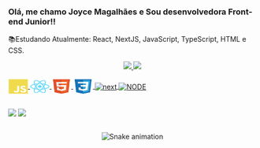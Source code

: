 ### Olá, me chamo Joyce Magalhães e Sou desenvolvedora Front-end Junior!!

📚Estudando Atualmente: React, NextJS, JavaScript, TypeScript, HTML e CSS.

<div align="center">
  <a href="https://github.com/WallaceLeonhard">
  <img height="160em" src="https://github-readme-stats.vercel.app/api?username=joycemagalhaess&show_icons=true&theme=dark&include_all_commits=true&count_private=true"/>
  <img height="160em" src="https://github-readme-stats.vercel.app/api/top-langs/?username=joycemagalhaess&layout=compact&langs_count=7&theme=dark"/>
</div>


<div style="display: inline_block"><br>
  <img align="center" alt="Js" height="30" width="40" src="https://raw.githubusercontent.com/devicons/devicon/master/icons/javascript/javascript-plain.svg">
  <img align="center" alt="React" height="30" width="40" src="https://raw.githubusercontent.com/devicons/devicon/master/icons/react/react-original.svg">
  <img align="center" alt="HTML" height="30" width="40" src="https://raw.githubusercontent.com/devicons/devicon/master/icons/html5/html5-original.svg">
  <img align="center" alt="CSS" height="30" width="40" src="https://raw.githubusercontent.com/devicons/devicon/master/icons/css3/css3-original.svg">
  <img align="center" alt="next" height="30" width="40" src="https://cdn.jsdelivr.net/gh/devicons/devicon/icons/nextjs/nextjs-original-wordmark.svg"  />
  <img align="center" alt="NODE" height="30" width="40" src="https://cdn.jsdelivr.net/gh/devicons/devicon/icons/typescript/typescript-plain.svg">
</div>
  
  ##
  
  <div> 
  <a href = "mailto:joycejkmt5@gamil.com"><img src="https://img.shields.io/badge/-Gmail-%23333?style=for-the-badge&logo=gmail&logoColor=white" target="_blank"></a>
  <a href="https://www.linkedin.com/in/joyce-magalh%C3%A3es-3913b6212/" target="_blank"><img src="https://img.shields.io/badge/-LinkedIn-%230077B5?style=for-the-badge&logo=linkedin&logoColor=white" target="_blank"></a> 
  
</div>


 ##
  
  <div align="center">

  ![Snake animation](https://github.com/joycemagalhaess/joycemagalhaess.git)
  
</div>
